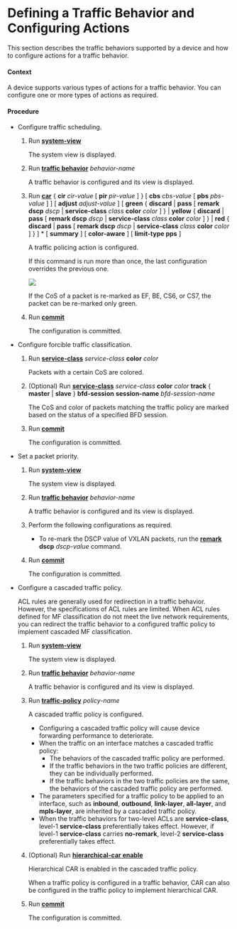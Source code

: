Defining a Traffic Behavior and Configuring Actions
===================================================

This section describes the traffic behaviors supported by a device and how to configure actions for a traffic behavior.

#### Context

A device supports various types of actions for a traffic behavior. You can configure one or more types of actions as required.


#### Procedure

* Configure traffic scheduling.
  1. Run [**system-view**](cmdqueryname=system-view)
     
     
     
     The system view is displayed.
  2. Run [**traffic behavior**](cmdqueryname=traffic+behavior) *behavior-name*
     
     
     
     A traffic behavior is configured and its view is displayed.
  3. Run [**car**](cmdqueryname=car) { **cir** *cir-value* [ **pir** *pir-value* ] } [ **cbs** *cbs-value* [ **pbs** *pbs-value* ] ] [ **adjust** *adjust-value* ] [ **green** { **discard** | **pass** [ **remark dscp** *dscp* | **service-class** *class* **color** *color* ] } | **yellow** { **discard** | **pass** [ **remark dscp** *dscp* | **service-class** *class* **color** *color* ] } | **red** { **discard** | **pass** [ **remark dscp** *dscp* | **service-class** *class* **color** *color* ] } ] \* [ **summary** ] [ **color-aware** ] [ **limit-type pps** ]
     
     
     
     A traffic policing action is configured.
     
     
     
     If this command is run more than once, the last configuration overrides the previous one.
     
     ![](../../../../public_sys-resources/note_3.0-en-us.png) 
     
     If the CoS of a packet is re-marked as EF, BE, CS6, or CS7, the packet can be re-marked only green.
  4. Run [**commit**](cmdqueryname=commit)
     
     
     
     The configuration is committed.
* Configure forcible traffic classification.
  1. Run [**service-class**](cmdqueryname=service-class) *service-class* **color** *color*
     
     
     
     Packets with a certain CoS are colored.
  2. (Optional) Run [**service-class**](cmdqueryname=service-class) *service-class* **color** *color* **track** { **master** | **slave** } **bfd-session** **session-name** *bfd-session-name*
     
     
     
     The CoS and color of packets matching the traffic policy are marked based on the status of a specified BFD session.
  3. Run [**commit**](cmdqueryname=commit)
     
     
     
     The configuration is committed.
* Set a packet priority.
  1. Run [**system-view**](cmdqueryname=system-view)
     
     
     
     The system view is displayed.
  2. Run [**traffic behavior**](cmdqueryname=traffic+behavior) *behavior-name*
     
     
     
     A traffic behavior is configured and its view is displayed.
  3. Perform the following configurations as required.
     
     
     + To re-mark the DSCP value of VXLAN packets, run the [**remark**](cmdqueryname=remark) **dscp** *dscp-value* command.
  4. Run [**commit**](cmdqueryname=commit)
     
     
     
     The configuration is committed.
* Configure a cascaded traffic policy.
  
  
  
  ACL rules are generally used for redirection in a traffic behavior. However, the specifications of ACL rules are limited. When ACL rules defined for MF classification do not meet the live network requirements, you can redirect the traffic behavior to a configured traffic policy to implement cascaded MF classification.
  
  
  
  1. Run [**system-view**](cmdqueryname=system-view)
     
     
     
     The system view is displayed.
  2. Run [**traffic behavior**](cmdqueryname=traffic+behavior) *behavior-name*
     
     
     
     A traffic behavior is configured and its view is displayed.
  3. Run [**traffic-policy**](cmdqueryname=traffic-policy) *policy-name*
     
     
     
     A cascaded traffic policy is configured.
     
     
     
     + Configuring a cascaded traffic policy will cause device forwarding performance to deteriorate.
     + When the traffic on an interface matches a cascaded traffic policy:
       - The behaviors of the cascaded traffic policy are performed.
       - If the traffic behaviors in the two traffic policies are different, they can be individually performed.
       - If the traffic behaviors in the two traffic policies are the same, the behaviors of the cascaded traffic policy are performed.
     + The parameters specified for a traffic policy to be applied to an interface, such as **inbound**, **outbound**, **link-layer**, **all-layer**, and **mpls-layer**, are inherited by a cascaded traffic policy.
     + When the traffic behaviors for two-level ACLs are **service-class**, level-1 **service-class** preferentially takes effect. However, if level-1 **service-class** carries **no-remark**, level-2 **service-class** preferentially takes effect.
  4. (Optional) Run [**hierarchical-car enable**](cmdqueryname=hierarchical-car+enable)
     
     
     
     Hierarchical CAR is enabled in the cascaded traffic policy.
     
     
     
     When a traffic policy is configured in a traffic behavior, CAR can also be configured in the traffic policy to implement hierarchical CAR.
  5. Run [**commit**](cmdqueryname=commit)
     
     
     
     The configuration is committed.